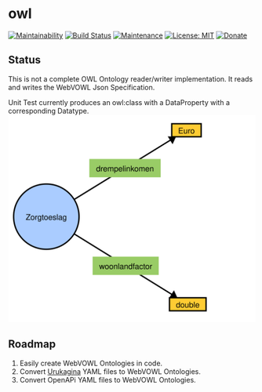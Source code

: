 # owl

[![Maintainability](https://api.codeclimate.com/v1/badges/04eebe0fc1b7f6307f3d/maintainability)](https://codeclimate.com/github/sjefvanleeuwen/owl/maintainability)
[![Build Status](https://leeuwens.visualstudio.com/owl/_apis/build/status/sjefvanleeuwen.owl?branchName=master)](https://leeuwens.visualstudio.com/owl/_build/latest?definitionId=1&branchName=master)
[![Maintenance](https://img.shields.io/badge/Maintained%3F-yes-green.svg)](https://github.com/sjefvanleeuwen/virtual-society-urukagina/graphs/commit-activity)
[![License: MIT](https://img.shields.io/badge/License-MIT-0298c3.svg)](https://github.com/sjefvanleeuwen/virtual-society-urukagina/blob/master/LICENSE)
[![Donate](https://img.shields.io/badge/Donate-PayPal-green.svg)](https://www.paypal.me/sjefvanleeuwen)

## Status

This is not a complete OWL Ontology reader/writer implementation. It reads and writes the WebVOWL Json Specification.

Unit Test currently produces an owl:class with a DataProperty with a corresponding Datatype.
![img](./docs/img/create-class.json.svg)

## Roadmap

1. Easily create WebVOWL Ontologies in code.
2. Convert [Urukagina](https://www.github.com/sjefvanleeuwen/virtual-society-urukagina) YAML files to WebVOWL Ontologies.
3. Convert OpenAPi YAML files to WebVOWL Ontologies.

